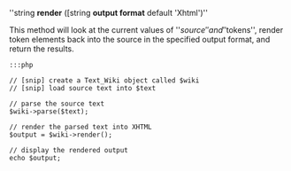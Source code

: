 
''string **render** ([string **output format** default 'Xhtml')''

This method will look at the current values of ''$source'' and ''$tokens'', render token elements back into the source in the specified output format, and return the results.

	:::php
	
	// [snip] create a Text_Wiki object called $wiki
	// [snip] load source text into $text
	
	// parse the source text
	$wiki->parse($text);
	
	// render the parsed text into XHTML
	$output = $wiki->render();
	
	// display the rendered output
	echo $output;

